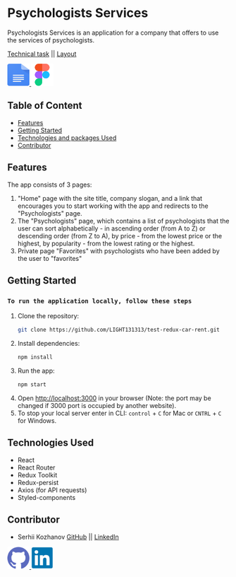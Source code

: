 # Psychologists Services

Psychologists Services is an application for a company that offers to use the
services of psychologists.

[Technical task](https://docs.google.com/document/d/1PrTxBn6HQbb0Oz17g5_zvyLGIOZg0TIP3HPaEEp6ZLs/edit)
||
[Layout](https://www.figma.com/file/I5vjNb0NsJOpQRnRpMloSY/Psychologists.Services?type=design&node-id=0-1&mode=design&t=yo2vZvDwGE29z7w9-0)

<div>
<a href="https://docs.google.com/document/d/1PrTxBn6HQbb0Oz17g5_zvyLGIOZg0TIP3HPaEEp6ZLs/edit" target="_blank" rel="noreferrer">
<img src="./assets/gdocs.svg" alt="gdocs" width="50" height="50"/>
</a>
<a href="https://www.figma.com/file/I5vjNb0NsJOpQRnRpMloSY/Psychologists.Services?type=design&node-id=0-1&mode=design&t=yo2vZvDwGE29z7w9-0" target="_blank" rel="noreferrer">
<img src="./assets/figma.svg" alt="figma" width="50" height="50"/>
</a>
</div>

## Table of Content

- [Features](#features)
- [Getting Started](#getting-started)
- [Technologies and packages Used](#technologies-and-packages-used)
- [Contributor](#contributor)

## Features

The app consists of 3 pages:

1. "Home" page with the site title, company slogan, and a link that encourages
   you to start working with the app and redirects to the "Psychologists" page.
2. The "Psychologists" page, which contains a list of psychologists that the
   user can sort alphabetically - in ascending order (from A to Z) or descending
   order (from Z to A), by price - from the lowest price or the highest, by
   popularity - from the lowest rating or the highest.
3. Private page "Favorites" with psychologists who have been added by the user
   to "favorites"

## Getting Started

### `To run the application locally, follow these steps`

1. Clone the repository:
   ```bash
   git clone https://github.com/LIGHT131313/test-redux-car-rent.git
   ```
2. Install dependencies:
   ```bash
   npm install
   ```
3. Run the app:
   ```bash
   npm start
   ```
4. Open [http://localhost:3000](http://localhost:3000) in your browser (Note:
   the port may be changed if 3000 port is occupied by another website).
5. To stop your local server enter in CLI: `control` + `C` for Mac or `CNTRL` +
   `C` for Windows.

## Technologies Used

- React
- React Router
- Redux Toolkit
- Redux-persist
- Axios (for API requests)
- Styled-components

## Contributor

- Serhii Kozhanov [GitHub](https://github.com/LIGHT131313) ||
[LinkedIn](https://www.linkedin.com/in/serhii-kozhanov/)
<div>
<a href="https://github.com/LIGHT131313" target="_blank" rel="noreferrer">
<img src="./assets/github.svg" alt="gdocs" width="50" height="50"/>
</a>
<a href="https://www.linkedin.com/in/serhii-kozhanov/" target="_blank" rel="noreferrer">
<img src="./assets/linkedin.svg" alt="figma" width="50" height="50"/>
</a>
</div>

